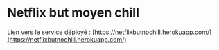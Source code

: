 # Netflix but moyen chill

Lien vers le service déployé : [https://netflixbutnochill.herokuapp.com/](https://netflixbutnochill.herokuapp.com/)